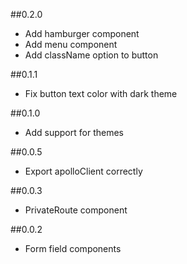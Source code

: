 ##0.2.0
* Add hamburger component
* Add menu component
* Add className option to button

##0.1.1
* Fix button text color with dark theme

##0.1.0
* Add support for themes

##0.0.5
* Export apolloClient correctly

##0.0.3
* PrivateRoute component

##0.0.2
* Form field components